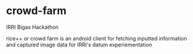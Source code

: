 crowd-farm
==========
IRRI Bigas Hackathon

rice++ or crowd farm is an android client for fetching inputted information and captured image data for IRRI's datum experiementation
